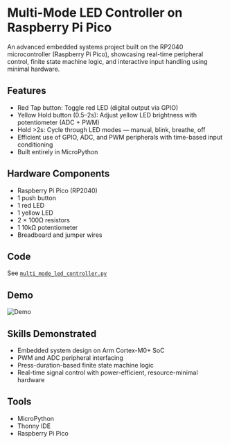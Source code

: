 # Multi-Mode LED Controller on Raspberry Pi Pico

An advanced embedded systems project built on the RP2040 microcontroller (Raspberry Pi Pico), showcasing real-time peripheral control, finite state machine logic, and interactive input handling using minimal hardware.

## Features
- Red Tap button: Toggle red LED (digital output via GPIO)
- Yellow Hold button (0.5–2s): Adjust yellow LED brightness with potentiometer (ADC + PWM)
- Hold >2s: Cycle through LED modes — manual, blink, breathe, off
- Efficient use of GPIO, ADC, and PWM peripherals with time-based input conditioning
- Built entirely in MicroPython

## Hardware Components
- Raspberry Pi Pico (RP2040)
- 1 push button
- 1 red LED
- 1 yellow LED
- 2 × 100Ω resistors
- 1 10kΩ potentiometer
- Breadboard and jumper wires

## Code
See [`multi_mode_led_controller.py`](multi_mode_led_controller.py)

## Demo
![Demo](demo.gif)

## Skills Demonstrated
- Embedded system design on Arm Cortex-M0+ SoC
- PWM and ADC peripheral interfacing
- Press-duration-based finite state machine logic
- Real-time signal control with power-efficient, resource-minimal hardware

## Tools
- MicroPython
- Thonny IDE
- Raspberry Pi Pico
